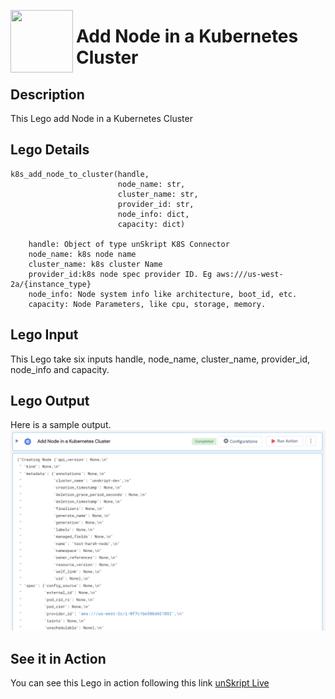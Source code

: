 [<img align="left" src="https://unskript.com/assets/favicon.png" width="100" height="100" style="padding-right: 5px">](https://unskript.com/assets/favicon.png) 
<h1>Add Node in a Kubernetes Cluster </h1>

## Description
This Lego add Node in a Kubernetes Cluster


## Lego Details

    k8s_add_node_to_cluster(handle, 
                            node_name: str, 
                            cluster_name: str, 
                            provider_id: str, 
                            node_info: dict, 
                            capacity: dict)

        handle: Object of type unSkript K8S Connector
        node_name: k8s node name
        cluster_name: k8s cluster Name
        provider_id:k8s node spec provider ID. Eg aws:///us-west-2a/{instance_type}
        node_info: Node system info like architecture, boot_id, etc.
        capacity: Node Parameters, like cpu, storage, memory.

## Lego Input

This Lego take six inputs handle, node_name, cluster_name, provider_id, node_info and capacity.


## Lego Output
Here is a sample output.
<img src="./1.png">


## See it in Action

You can see this Lego in action following this link [unSkript Live](https://us.app.unskript.io)